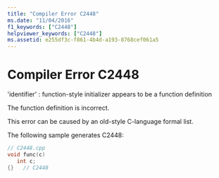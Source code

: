 ```yaml
---
title: "Compiler Error C2448"
ms.date: "11/04/2016"
f1_keywords: ["C2448"]
helpviewer_keywords: ["C2448"]
ms.assetid: e255df3c-f861-4b4d-a193-8768cef061a5
---
```

# Compiler Error C2448

'identifier' : function-style initializer appears to be a function definition

The function definition is incorrect.

This error can be caused by an old-style C-language formal list.

The following sample generates C2448:

```cpp
// C2448.cpp
void func(c)
   int c;
{}   // C2448
```
